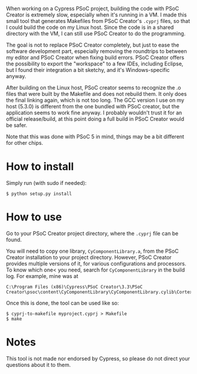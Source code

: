 When working on a Cypress PSoC project, building the code with PSoC Creator is
extremely slow, especially when it's running in a VM.  I made this small tool
that generates Makefiles from PSoC Creator's ```.cyprj``` files, so that I could build
the code on my Linux host.  Since the code is in a shared directory with the
VM, I can still use PSoC Creator to do the programming.

The goal is not to replace PSoC Creator completely, but just to ease the
software development part, especially removing the roundtrips to between my
editor and PSoC Creator when fixing build errors.  PSoC Creator offers the
possibility to export the "workspace" to a few IDEs, including Eclipse, but I
found their integration a bit sketchy, and it's Windows-specific anyway.

After building on the Linux host, PSoC creator seems to recognize the .o files
that were built by the Makefile and does not rebuild them.  It only does the
final linking again, which is not too long.  The GCC version I use on my host
(5.3.0) is different from the one bundled with PSoC creator, but the
application seems to work fine anyway.  I probably wouldn't trust it for an
official release/build, at this point doing a full build in PSoC Creator would
be safer.

Note that this was done with PSoC 5 in mind, things may be a bit different for
other chips.

# How to install

Simply run (with sudo if needed):

    $ python setup.py install

# How to use

Go to your PSoC Creator project directory, where the ```.cyprj``` file can be found.

You will need to copy one library, ```CyComponentLibrary.a```, from the PSoC Creator
installation to your project directory.  However, PSoC Creator provides multiple
versions of it, for various configurations and processors.  To know which one<
you need, search for ```CyComponentLibrary``` in the build log.  For example, mine
was at

    C:\Program Files (x86)\Cypress\PSoC Creator\3.3\PSoC Creator\psoc\content\CyComponentLibrary\CyComponentLibrary.cylib\CortexM3\ARM_GCC_493\Debug\CyComponentLibrary.a

Once this is done, the tool can be used like so:

    $ cyprj-to-makefile myproject.cyprj > Makefile
    $ make

# Notes

This tool is not made nor endorsed by Cypress, so please do not direct your questions about it to them.
